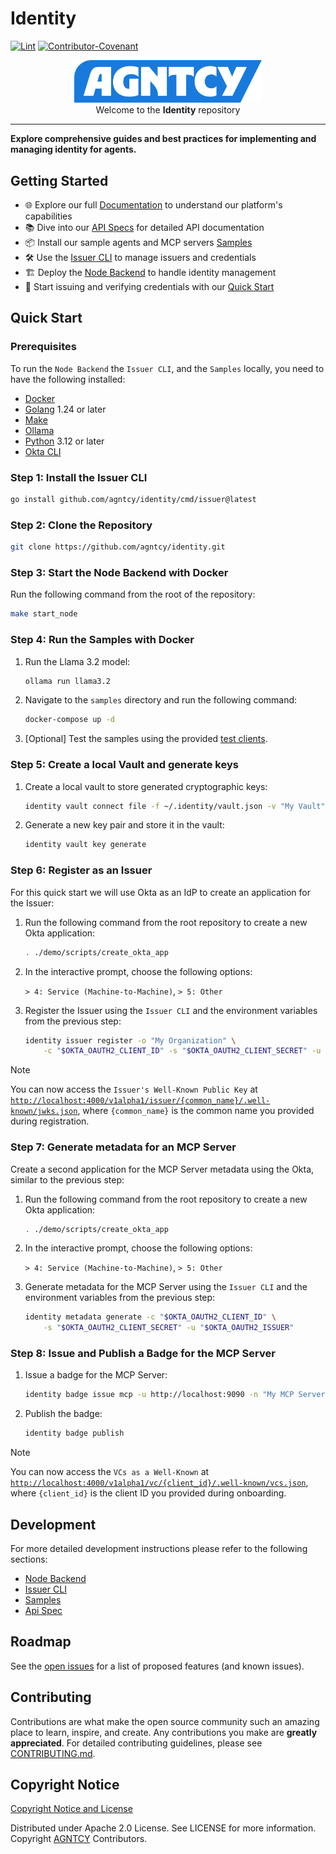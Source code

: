 # Identity

[![Lint](https://github.com/agntcy/identity/actions/workflows/lint.yml/badge.svg?branch=main)](https://github.com/marketplace/actions/super-linter)
[![Contributor-Covenant](https://img.shields.io/badge/Contributor%20Covenant-2.1-fbab2c.svg)](CODE_OF_CONDUCT.md)

<p align="center">
  <a href="https://agntcy.org">
    <picture>
      <source media="(prefers-color-scheme: dark)" srcset="img/_logo-Agntcy_White@2x.png" width="300">
      <img alt="" src="img/_logo-Agntcy_FullColor@2x.png" width="300">
    </picture>
  </a>
  <br />
  <caption>Welcome to the <b>Identity</b> repository</caption>
</p>

---

**Explore comprehensive guides and best practices for implementing and managing identity for agents.**

## Getting Started

- 🌐 Explore our full [Documentation](https://spec.identity.agntcy.org) to understand our platform's capabilities
- 📚 Dive into our [API Specs](https://spec.identity.agntcy.org/protodocs/agntcy/identity/core/v1alpha1/id.proto) for detailed API documentation
- 📦 Install our sample agents and MCP servers [Samples](samples/README.md)
- 🛠️ Use the [Issuer CLI](identity/cmd/issuer/README.md) to manage issuers and credentials
- 🏗️ Deploy the [Node Backend](identity/cmd/node/README.md) to handle identity management
- 🔐 Start issuing and verifying credentials with our [Quick Start](https://docs.agntcy.org/pages/identity-howto.html#quick-start)

## Quick Start

### Prerequisites

To run the `Node Backend` the `Issuer CLI`, and the `Samples` locally, you need to have the following installed:

- [Docker](https://docs.docker.com/get-docker/)
- [Golang](https://go.dev/doc/install) 1.24 or later
- [Make](https://www.gnu.org/software/make/)
- [Ollama](https://ollama.com/download)
- [Python](https://www.python.org/downloads/) 3.12 or later
- [Okta CLI](https://cli.okta.com/manual/#installation)

### Step 1: Install the Issuer CLI

```bash
go install github.com/agntcy/identity/cmd/issuer@latest
```

### Step 2: Clone the Repository

```bash
git clone https://github.com/agntcy/identity.git
```

### Step 3: Start the Node Backend with Docker

Run the following command from the root of the repository:

```bash
make start_node
```

### Step 4: Run the Samples with Docker

1. Run the Llama 3.2 model:

   ```bash
   ollama run llama3.2
   ```

2. Navigate to the `samples` directory and run the following command:

   ```bash
   docker-compose up -d
   ```

3. [Optional] Test the samples using the provided [test clients](./samples/README.md#testing-the-samples).

### Step 5: Create a local Vault and generate keys

1. Create a local vault to store generated cryptographic keys:

   ```bash
   identity vault connect file -f ~/.identity/vault.json -v "My Vault"
   ```

2. Generate a new key pair and store it in the vault:

   ```bash
   identity vault key generate
   ```

### Step 6: Register as an Issuer

For this quick start we will use Okta as an IdP to create an application for the Issuer:

1. Run the following command from the root repository to create a new Okta application:

   ```bash
   . ./demo/scripts/create_okta_app
   ```

2. In the interactive prompt, choose the following options:

   `> 4: Service (Machine-to-Machine)`, `> 5: Other`

3. Register the Issuer using the `Issuer CLI` and the environment variables from the previous step:

   ```bash
   identity issuer register -o "My Organization" \
       -c "$OKTA_OAUTH2_CLIENT_ID" -s "$OKTA_OAUTH2_CLIENT_SECRET" -u "$OKTA_OAUTH2_ISSUER"
   ```

> [!NOTE]
> You can now access the `Issuer's Well-Known Public Key` at [`http://localhost:4000/v1alpha1/issuer/{common_name}/.well-known/jwks.json`](http://localhost:4000/v1alpha1/issuer/{common_name}/.well-known/jwks.json),
> where `{common_name}` is the common name you provided during registration.

### Step 7: Generate metadata for an MCP Server

Create a second application for the MCP Server metadata using the Okta, similar to the previous step:

1. Run the following command from the root repository to create a new Okta application:

   ```bash
   . ./demo/scripts/create_okta_app
   ```

2. In the interactive prompt, choose the following options:

   `> 4: Service (Machine-to-Machine)`, `> 5: Other`

3. Generate metadata for the MCP Server using the `Issuer CLI` and the environment variables from the previous step:

   ```bash
   identity metadata generate -c "$OKTA_OAUTH2_CLIENT_ID" \
       -s "$OKTA_OAUTH2_CLIENT_SECRET" -u "$OKTA_OAUTH2_ISSUER"
   ```

### Step 8: Issue and Publish a Badge for the MCP Server

1. Issue a badge for the MCP Server:

   ```bash
   identity badge issue mcp -u http://localhost:9090 -n "My MCP Server"
   ```

2. Publish the badge:

   ```bash
   identity badge publish
   ```

> [!NOTE]
> You can now access the `VCs as a Well-Known` at [`http://localhost:4000/v1alpha1/vc/{client_id}/.well-known/vcs.json`](http://localhost:4000/v1alpha1/vc/{client_id}/.well-known/vcs.json),
> where `{client_id}` is the client ID you provided during onboarding.

## Development

For more detailed development instructions please refer to the following sections:

- [Node Backend](identity/cmd/node/README.md)
- [Issuer CLI](identity/cmd/issuer/README.md)
- [Samples](samples/README.md)
- [Api Spec](api-spec/README.md)

## Roadmap

See the [open issues](https://github.com/agntcy/identity/issues) for a list
of proposed features (and known issues).

## Contributing

Contributions are what make the open source community such an amazing place to
learn, inspire, and create. Any contributions you make are **greatly
appreciated**. For detailed contributing guidelines, please see
[CONTRIBUTING.md](CONTRIBUTING.md).

## Copyright Notice

[Copyright Notice and License](LICENSE)

Distributed under Apache 2.0 License. See LICENSE for more information.
Copyright [AGNTCY](https://github.com/agntcy) Contributors.
